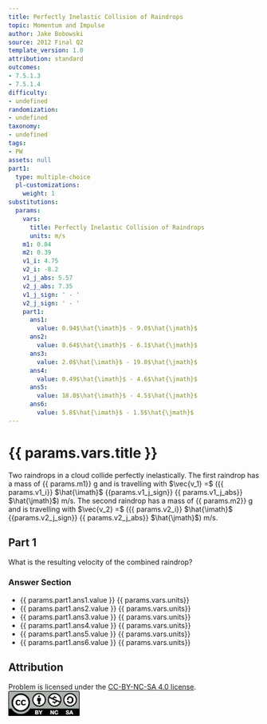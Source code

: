 ```yaml
---
title: Perfectly Inelastic Collision of Raindrops
topic: Momentum and Impulse
author: Jake Bobowski
source: 2012 Final Q2
template_version: 1.0
attribution: standard
outcomes:
- 7.5.1.3
- 7.5.1.4
difficulty:
- undefined
randomization:
- undefined
taxonomy:
- undefined
tags:
- PW
assets: null
part1:
  type: multiple-choice
  pl-customizations:
    weight: 1
substitutions:
  params:
    vars:
      title: Perfectly Inelastic Collision of Raindrops
      units: m/s
    m1: 0.84
    m2: 0.39
    v1_i: 4.75
    v2_i: -8.2
    v1_j_abs: 5.57
    v2_j_abs: 7.35
    v1_j_sign: ' - '
    v2_j_sign: ' - '
    part1:
      ans1:
        value: 0.94$\hat{\imath}$ - 9.0$\hat{\jmath}$
      ans2:
        value: 0.64$\hat{\imath}$ - 6.1$\hat{\jmath}$
      ans3:
        value: 2.0$\hat{\imath}$ - 19.0$\hat{\jmath}$
      ans4:
        value: 0.49$\hat{\imath}$ - 4.6$\hat{\jmath}$
      ans5:
        value: 18.0$\hat{\imath}$ - 4.5$\hat{\jmath}$
      ans6:
        value: 5.8$\hat{\imath}$ - 1.5$\hat{\jmath}$
---
```

# {{ params.vars.title }}
Two raindrops in a cloud collide perfectly inelastically. The first raindrop has a mass of {{ params.m1}} g and is travelling with $\vec{v_1} =$ ({{ params.v1_i}} $\hat{\imath}$ {{params.v1_j_sign}} {{ params.v1_j_abs}} $\hat{\jmath}$) m/s.
The second raindrop has a mass of {{ params.m2}} g and is travelling with $\vec{v_2} =$ ({{ params.v2_i}} $\hat{\imath}$ {{params.v2_j_sign}} {{ params.v2_j_abs}} $\hat{\jmath}$) m/s.

## Part 1

What is the resulting velocity of the combined raindrop?

### Answer Section

- {{ params.part1.ans1.value }} {{ params.vars.units}}
- {{ params.part1.ans2.value }} {{ params.vars.units}}
- {{ params.part1.ans3.value }} {{ params.vars.units}}
- {{ params.part1.ans4.value }} {{ params.vars.units}}
- {{ params.part1.ans5.value }} {{ params.vars.units}}
- {{ params.part1.ans6.value }} {{ params.vars.units}}

## Attribution

Problem is licensed under the [CC-BY-NC-SA 4.0 license](https://creativecommons.org/licenses/by-nc-sa/4.0/).<br> ![The Creative Commons 4.0 license requiring attribution-BY, non-commercial-NC, and share-alike-SA license.](https://raw.githubusercontent.com/firasm/bits/master/by-nc-sa.png)